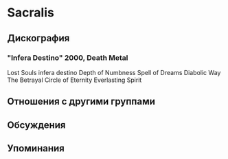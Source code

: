 # Sacralis



## Дискография

### "Infera Destino" 2000, Death Metal

Lost Souls
infera destino
Depth of Numbness
Spell of Dreams
Diabolic Way
The Betrayal
Circle of Eternity
Everlasting Spirit

  



## Отношения с другими группами


## Обсуждения


## Упоминания

